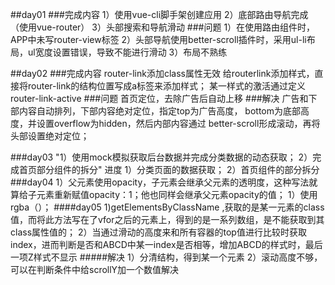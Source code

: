 ##day01
###完成内容
	1）使用vue-cli脚手架创建应用
	2）底部路由导航完成（使用vue-router）
	3）头部搜索和导航滑动
###问题
	1）在使用路由组件时，APP中未写router-view标签
	2）头部导航使用better-scroll插件时，采用ul-li布局，ul宽度设置错误，导致不能进行滑动
	3）布局不熟练  
	
##day02
###完成内容
	router-link添加class属性无效
	给routerlink添加样式，直接将router-link的结构位置写成a标签来添加样式；
	某一样式的激活通过定义router-link-active
###问题
  首页定位，去除广告后自动上移
###解决
  广告和下部内容自动排列，下部内容绝对定位，指定top为广告高度，
  bottom为底部高度，并设置overflow为hidden，然后内部内容通过
  better-scroll形成滚动，再将头部设置绝对定位；  
  
###day03
"1）使用mock模拟获取后台数据并完成分类数据的动态获取；
2）完成首页部分组件的拆分"
进度
1）分类页面的数据获取；
2）首页组件的部分拆分
###day04 
1）父元素使用opacity，子元素会继承父元素的透明度，这种写法就算给子元素重新赋值opacity：1；他也同样会继承父元素opacity的值；
1）使用rgba（）；
####day05
1)getElementsByClassName ,获取的是某一元素的class值，而将此方法写在了vfor之后的元素上，得到的是一系列数组，是不能获取到其class属性值的；
2）当通过滑动的高度来和所有容器的top值进行比较时获取index，进而判断是否和ABCD中某一index是否相等，增加ABCD的样式时，最后一项Z样式不显示
#####解决
1）分清结构，得到某一个元素
2）滚动高度不够，可以在判断条件中给scrollY加一个数值解决



